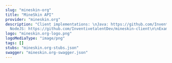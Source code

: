 ```yaml
---
slug: "mineskin-org"
title: "MineSkin API"
provider: "mineskin.org"
description: "Client implementations: \nJava: https://github.com/InventivetalentDev/MineskinClient\n\
  NodeJS: https://github.com/InventivetalentDev/mineskin-client\n\nExamples: https://github.com/MineSkin/examples\n"
logo: "mineskin.org-logo.png"
logoMediaType: "image/png"
tags: []
stubs: "mineskin.org-stubs.json"
swagger: "mineskin.org-swagger.json"
---
```

